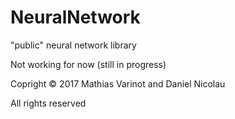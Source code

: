 # NeuralNetwork
"public" neural network library

Not working for now (still in progress)

Copright © 2017 Mathias Varinot and Daniel Nicolau

All rights reserved